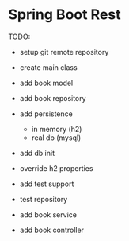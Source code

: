 # Spring Boot Rest

TODO:

- setup git remote repository

- create main class
- add book model
- add book repository
- add persistence
  - in memory (h2)
  - real db (mysql)
- add db init
- override h2 properties
- add test support
- test repository
- add book service
- add book controller
